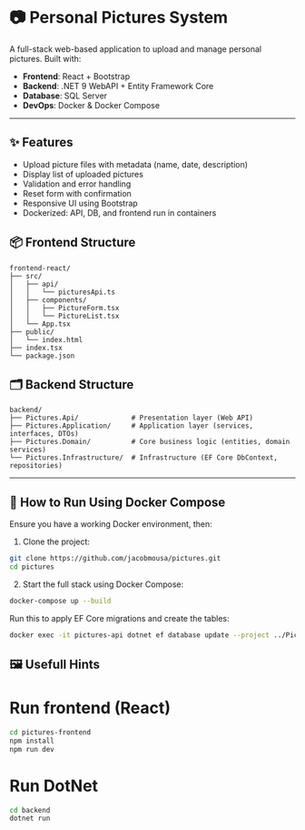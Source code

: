 # 📷 Personal Pictures System

A full-stack web-based application to upload and manage personal pictures. Built with:

- **Frontend**: React + Bootstrap
- **Backend**: .NET 9 WebAPI + Entity Framework Core
- **Database**: SQL Server
- **DevOps**: Docker & Docker Compose

---

## ✨ Features

- Upload picture files with metadata (name, date, description)
- Display list of uploaded pictures
- Validation and error handling
- Reset form with confirmation
- Responsive UI using Bootstrap
- Dockerized: API, DB, and frontend run in containers

## 📦 Frontend Structure
```
frontend-react/
├── src/
│   ├── api/
│   │   └── picturesApi.ts
│   ├── components/
│   │   ├── PictureForm.tsx
│   │   └── PictureList.tsx
│   └── App.tsx
├── public/
│   └── index.html
├── index.tsx
└── package.json
```

## 🗂️ Backend Structure
```
backend/
├── Pictures.Api/             # Presentation layer (Web API)
├── Pictures.Application/     # Application layer (services, interfaces, DTOs)
├── Pictures.Domain/          # Core business logic (entities, domain services)
└── Pictures.Infrastructure/  # Infrastructure (EF Core DbContext, repositories)
```
---

## 🚀 How to Run Using Docker Compose

Ensure you have a working Docker environment, then:

1. Clone the project:
```bash
git clone https://github.com/jacobmousa/pictures.git
cd pictures
```

2. Start the full stack using Docker Compose:
```bash
docker-compose up --build
```

Run this to apply EF Core migrations and create the tables:
```bash
docker exec -it pictures-api dotnet ef database update --project ../Pictures.Infrastructure --startup-project .
```

## 🖼️ Usefull Hints

# Run frontend (React)
```bash
cd pictures-frontend
npm install
npm run dev
```
# Run DotNet
```bash
cd backend
dotnet run
```
